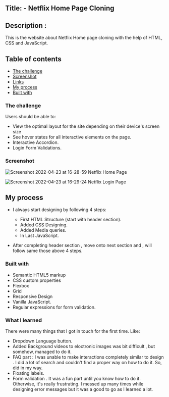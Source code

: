 ## Title: -  Netflix Home Page Cloning 

## Description :

 This is the website about Netflix Home page cloning with the help of HTML, CSS and JavaScript.

## Table of contents

- [The challenge](#the-challenge)
- [Screenshot](#screenshot)
- [Links](#links)
- [My process](#my-process)
- [Built with](#built-with)



### The challenge

Users should be able to:

- View the optimal layout for the site depending on their device's screen size
- See hover states for all interactive elements on the page.
- Interactive Accordion.
- Login Form Validations.


### Screenshot

![Screenshot 2022-04-23 at 16-28-59 Netflix Home Page](https://user-images.githubusercontent.com/96676832/164891854-9998761a-70d4-4ba5-b483-134efa8240f8.png)

![Screenshot 2022-04-23 at 16-29-24 Netflix Login Page](https://user-images.githubusercontent.com/96676832/164891863-4f95684d-79ce-49b8-b77a-aca37c34abb4.png)




## My process

- I always start designing by following 4 steps:

   - First HTML Structure (start with header section).
   - Added CSS Designing. 
   - Added Media queries.
   - In Last JavaScript.

- After completing header section , move onto next section and , will follow same those above 4 steps.

### Built with

- Semantic HTML5 markup
- CSS custom properties
- Flexbox
- Grid
- Responsive Design 
- Vanilla JavaScript. 
- Regular expressions for form validation.

### What I learned

There were many things that I got in touch for the first time. Like:

- Dropdown Language button.
- Added Background videos to eloctronic images was bit difficult , but somehow, managed to do it. 
- FAQ part : I was unable to make interactions completely similar to design . I did a lot of search and couldn't find a proper way on how to do it. So, did in my way.
- Floating labels. 
- Form validation . It was a fun part until you know how to do it. Otherwise, it's really frustrating. I messed up many times while designing error messages but it was a good to go as I learned a lot. 
